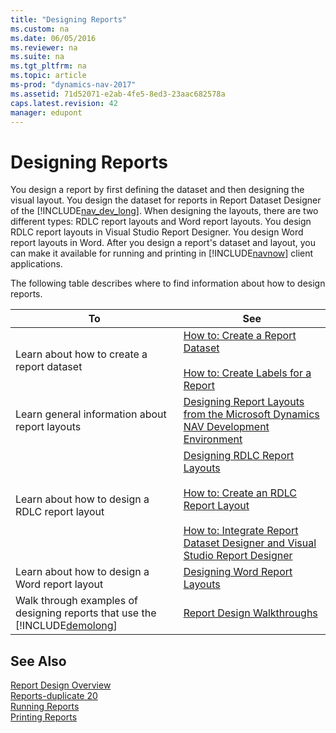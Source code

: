 ```yaml
---
title: "Designing Reports"
ms.custom: na
ms.date: 06/05/2016
ms.reviewer: na
ms.suite: na
ms.tgt_pltfrm: na
ms.topic: article
ms-prod: "dynamics-nav-2017"
ms.assetid: 71d52071-e2ab-4fe5-8ed3-23aac682578a
caps.latest.revision: 42
manager: edupont
---
```

# Designing Reports
You design a report by first defining the dataset and then designing the visual layout. You design the dataset for reports in Report Dataset Designer of the [!INCLUDE[nav_dev_long](includes/nav_dev_long_md.md)]. When designing the layouts, there are two different types: RDLC report layouts and Word report layouts. You design RDLC report layouts in Visual Studio Report Designer. You design Word report layouts in Word. After you design a report's dataset and layout, you can make it available for running and printing in [!INCLUDE[navnow](includes/navnow_md.md)] client applications.  
  
 The following table describes where to find information about how to design reports.  
  
|To|See|  
|--------|---------|  
|Learn about how to create a report dataset|[How to: Create a Report Dataset](How%20to:%20Create%20a%20Report%20Dataset.md)<br /><br /> [How to: Create Labels for a Report](How%20to:%20Create%20Labels%20for%20a%20Report.md)|  
|Learn general information about report layouts|[Designing Report Layouts from the Microsoft Dynamics NAV Development Environment](Designing-Report-Layouts-from-the-Microsoft-Dynamics-NAV-Development-Environment.md)|  
|Learn about how to design a RDLC report layout|[Designing RDLC Report Layouts](Designing-RDLC-Report-Layouts.md)<br /><br /> [How to: Create an RDLC Report Layout](How%20to:%20Create%20an%20RDLC%20Report%20Layout.md)<br /><br /> [How to: Integrate Report Dataset Designer and Visual Studio Report Designer](How%20to:%20Integrate%20Report%20Dataset%20Designer%20and%20Visual%20Studio%20Report%20Designer.md)|  
|Learn about how to design a Word report layout|[Designing Word Report Layouts](Designing-Word-Report-Layouts.md)|  
|Walk through examples of designing reports that use the [!INCLUDE[demolong](includes/demolong_md.md)]|[Report Design Walkthroughs](Report-Design-Walkthroughs.md)|  
  
## See Also  
 [Report Design Overview](Report-Design-Overview.md)   
 [Reports\-duplicate 20](Reports-duplicate-20.md)   
 [Running Reports](Running-Reports.md)   
 [Printing Reports](Printing-Reports.md)